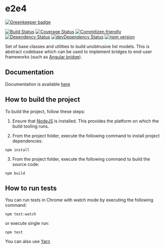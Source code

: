 # e2e4

[![Greenkeeper badge](https://badges.greenkeeper.io/eastbanctechru/e2e4.svg)](https://greenkeeper.io/)

[![Build Status](https://travis-ci.org/eastbanctechru/e2e4.svg?branch=master)](https://travis-ci.org/eastbanctechru/e2e4)
[![Coverage Status](https://coveralls.io/repos/github/eastbanctechru/e2e4/badge.svg?branch=master)](https://coveralls.io/github/eastbanctechru/e2e4?branch=master)
[![Commitizen friendly](https://img.shields.io/badge/commitizen-friendly-brightgreen.svg)](http://commitizen.github.io/cz-cli/)
[![Dependency Status](https://david-dm.org/eastbanctechru/e2e4.svg)](https://david-dm.org/eastbanctechru/e2e4)
[![devDependency Status](https://david-dm.org/eastbanctechru/e2e4/dev-status.svg)](https://david-dm.org/eastbanctechru/e2e4?type=dev)
[![npm version](https://badge.fury.io/js/e2e4.svg)](https://badge.fury.io/js/e2e4)

Set of base classes and utilities to build unobtrusive list models. 
This is abstract codebase which can be used to implement bridges to end-user frameworks (such as [Angular bridge](https://github.com/eastbanctechru/right-angled)).

## Documentation
Documentation is available [here](http://eastbanctechru.github.io/e2e4)

## How to build the project

To build the project, follow these steps:

1. Ensure that [NodeJS](http://nodejs.org/) is installed. This provides the platform on which the build tooling runs.

2. From the project folder, execute the following command to install project dependencies:

  ```shell
  npm install
  ```
3. From the project folder, execute the following command to build the source code:

  ```shell
  npm build
  ```
## How to run tests

You can run tests in Chrome with watch mode by executing the following command: 

  ```shell
  npm test:watch
  ```
  or execute single run:
  
  ```shell
  npm test
  ```

You can also use [Yarn](https://yarnpkg.com/)